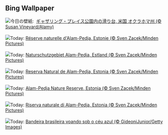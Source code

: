 ## Bing Wallpaper
![](https://www.bing.com/th?id=OHR.ChapmanAdventure_JA-JP3299214561_UHD.jpg&w=1000)今日の壁紙: &nbsp;[ギャザリング・プレイス公園内の滑り台, 米国 オクラホマ州 (© Susan Vineyard/Alamy)](https://www.bing.com/th?id=OHR.ChapmanAdventure_JA-JP3299214561_UHD.jpg)
<br><br/>
![](https://www.bing.com/th?id=OHR.FrozenBog_FR-FR5648130360_UHD.jpg&w=1000)Today: [Réserve naturelle d'Alam-Pedja, Estonie (© Sven Zacek/Minden Pictures)](https://www.bing.com/th?id=OHR.FrozenBog_FR-FR5648130360_UHD.jpg)
<br><br/>
![](https://www.bing.com/th?id=OHR.FrozenBog_DE-DE6348025354_UHD.jpg&w=1000)Today: [Naturschutzgebiet Alam-Pedja, Estland (© Sven Zacek/Minden Pictures)](https://www.bing.com/th?id=OHR.FrozenBog_DE-DE6348025354_UHD.jpg)
<br><br/>
![](https://www.bing.com/th?id=OHR.FrozenBog_ES-ES4333267452_UHD.jpg&w=1000)Today: [Reserva Natural de Alam-Pedja, Estonia (© Sven Zacek/Minden Pictures)](https://www.bing.com/th?id=OHR.FrozenBog_ES-ES4333267452_UHD.jpg)
<br><br/>
![](https://www.bing.com/th?id=OHR.FrozenBog_EN-GB6787545750_UHD.jpg&w=1000)Today: [Alam-Pedja Nature Reserve, Estonia (© Sven Zacek/Minden Pictures)](https://www.bing.com/th?id=OHR.FrozenBog_EN-GB6787545750_UHD.jpg)
<br><br/>
![](https://www.bing.com/th?id=OHR.FrozenBog_IT-IT1429362673_UHD.jpg&w=1000)Today: [Riserva naturale di Alam-Pedja, Estonia (© Sven Zacek/Minden Pictures)](https://www.bing.com/th?id=OHR.FrozenBog_IT-IT1429362673_UHD.jpg)
<br><br/>
![](https://www.bing.com/th?id=OHR.DiadaBandeira_PT-BR3508927163_UHD.jpg&w=1000)Today: [Bandeira brasileira voando sob o céu azul (©  GideoniJunior/Getty Images)](https://www.bing.com/th?id=OHR.DiadaBandeira_PT-BR3508927163_UHD.jpg)
<br><br/>
